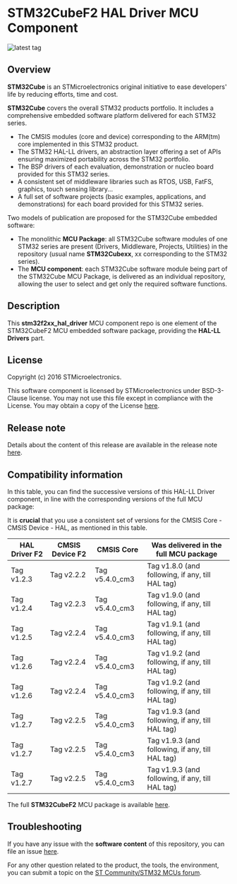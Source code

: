 # STM32CubeF2 HAL Driver MCU Component

![latest tag](https://img.shields.io/github/v/tag/STMicroelectronics/stm32f2xx_hal_driver.svg?color=brightgreen)

## Overview

**STM32Cube** is an STMicroelectronics original initiative to ease developers' life by reducing efforts, time and cost.

**STM32Cube** covers the overall STM32 products portfolio. It includes a comprehensive embedded software platform delivered for each STM32 series.
   * The CMSIS modules (core and device) corresponding to the ARM(tm) core implemented in this STM32 product.
   * The STM32 HAL-LL drivers, an abstraction layer offering a set of APIs ensuring maximized portability across the STM32 portfolio.
   * The BSP drivers of each evaluation, demonstration or nucleo board provided for this STM32 series.
   * A consistent set of middleware libraries such as RTOS, USB, FatFS, graphics, touch sensing library...
   * A full set of software projects (basic examples, applications, and demonstrations) for each board provided for this STM32 series.

Two models of publication are proposed for the STM32Cube embedded software:
   * The monolithic **MCU Package**: all STM32Cube software modules of one STM32 series are present (Drivers, Middleware, Projects, Utilities) in the repository (usual name **STM32Cubexx**, xx corresponding to the STM32 series).
   * The **MCU component**: each STM32Cube software module being part of the STM32Cube MCU Package, is delivered as an individual repository, allowing the user to select and get only the required software functions.

## Description

This **stm32f2xx_hal_driver** MCU component repo is one element of the STM32CubeF2 MCU embedded software package, providing the **HAL-LL Drivers** part.

## License

Copyright (c) 2016 STMicroelectronics.

This software component is licensed by STMicroelectronics under BSD-3-Clause license. You may not use this file except in compliance with the License.
You may obtain a copy of the License [here](https://opensource.org/licenses/BSD-3-Clause).

## Release note

Details about the content of this release are available in the release note [here](https://htmlpreview.github.io/?https://github.com/STMicroelectronics/stm32f2xx_hal_driver/blob/master/Release_Notes.html).

## Compatibility information

In this table, you can find the successive versions of this HAL-LL Driver component, in line with the corresponding versions of the full MCU package:

It is **crucial** that you use a consistent set of versions for the CMSIS Core - CMSIS Device - HAL, as mentioned in this table.

HAL Driver F2 | CMSIS Device F2 | CMSIS Core | Was delivered in the full MCU package
------------- | --------------- | ---------- | -------------------------------------
Tag v1.2.3 | Tag v2.2.2 | Tag v5.4.0_cm3 | Tag v1.8.0 (and following, if any, till HAL tag)
Tag v1.2.4 | Tag v2.2.3 | Tag v5.4.0_cm3 | Tag v1.9.0 (and following, if any, till HAL tag)
Tag v1.2.5 | Tag v2.2.4 | Tag v5.4.0_cm3 | Tag v1.9.1 (and following, if any, till HAL tag)
Tag v1.2.6 | Tag v2.2.4 | Tag v5.4.0_cm3 | Tag v1.9.2 (and following, if any, till HAL tag)
Tag v1.2.6 | Tag v2.2.4 | Tag v5.4.0_cm3 | Tag v1.9.2 (and following, if any, till HAL tag)
Tag v1.2.7 | Tag v2.2.5 | Tag v5.4.0_cm3 | Tag v1.9.3 (and following, if any, till HAL tag)
Tag v1.2.7 | Tag v2.2.5 | Tag v5.4.0_cm3 | Tag v1.9.3 (and following, if any, till HAL tag)
Tag v1.2.7 | Tag v2.2.5 | Tag v5.4.0_cm3 | Tag v1.9.3 (and following, if any, till HAL tag)

The full **STM32CubeF2** MCU package is available [here](https://github.com/STMicroelectronics/STM32CubeF2).

## Troubleshooting

If you have any issue with the **software content** of this repository, you can file an issue [here](https://github.com/STMicroelectronics/stm32f2xx_hal_driver/issues/new/choose).

For any other question related to the product, the tools, the environment, you can submit a topic on the [ST Community/STM32 MCUs forum](https://community.st.com/s/group/0F90X000000AXsASAW/stm32-mcus).
